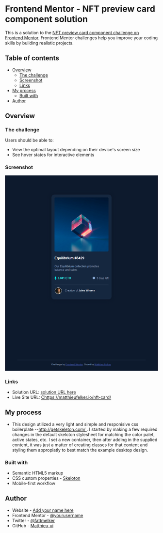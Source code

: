 # Frontend Mentor - NFT preview card component solution

This is a solution to the [NFT preview card component challenge on Frontend Mentor](https://www.frontendmentor.io/challenges/nft-preview-card-component-SbdUL_w0U). Frontend Mentor challenges help you improve your coding skills by building realistic projects. 

## Table of contents

- [Overview](#overview)
  - [The challenge](#the-challenge)
  - [Screenshot](#screenshot)
  - [Links](#links)
- [My process](#my-process)
  - [Built with](#built-with)
- [Author](#author)




## Overview

### The challenge

Users should be able to:

- View the optimal layout depending on their device's screen size
- See hover states for interactive elements

### Screenshot

![](./images/Felker-nft-preview-card-382022.PNG)

### Links

- Solution URL: [solution URL here](https://www.frontendmentor.io/solutions/html-skeleton-css-3oizp4Q5k)
- Live Site URL: [Chttps://matthieufelker.io/nft-card/](https://matthieufelker.io/nft-card/)

## My process

- This design utilized a very light and simple and responisive css boilerplate --[http://getskeleton.com/
](Skeleton). I started by making a few required changes in the default skeloton stylesheet for matching the color palet, active states, etc. I set a new container, then after adding in the supplied content, it was just a matter of creating classes for that content and styling them appropiatly to best match the example desktop design. 
### Built with

- Semantic HTML5 markup
- CSS custom properties - [Skeloton](getskeloton.com)
- Mobile-first workflow

## Author

- Website - [Add your name here](https://matthieufelker.io)
- Frontend Mentor - [@yourusername](https://www.frontendmentor.io/profile/Matthieu-ui)
- Twitter - [@fattmelker](https://www.twitter.com/fattmelker)
- GitHub - [Matthieu-ui](https://github.com/matthieu-ui)
